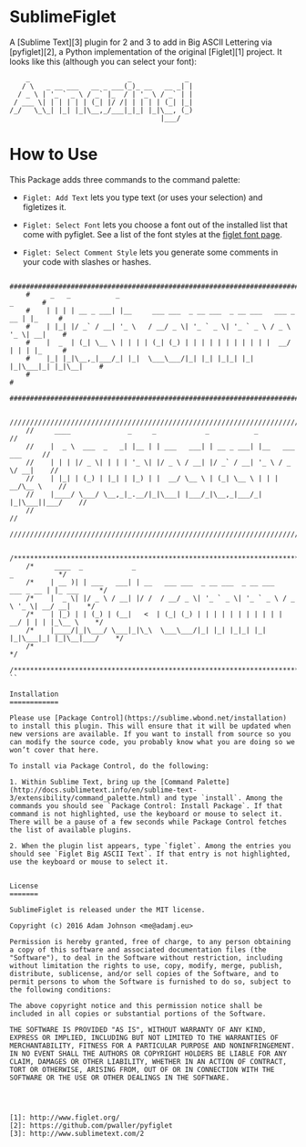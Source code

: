 SublimeFiglet
=============

A [Sublime Text][3] plugin for 2 and 3 to add in Big ASCII Lettering via
[pyfiglet][2], a Python implementation of the original [Figlet][1] project. It
looks like this (although you can select your font):

        _                        _             _
       / \   _ __ ___   __ _ ___(_)_ __   __ _| |
      / _ \ | '_ ` _ \ / _` |_  / | '_ \ / _` | |
     / ___ \| | | | | | (_| |/ /| | | | | (_| |_|
    /_/   \_\_| |_| |_|\__,_/___|_|_| |_|\__, (_)
                                         |___/


How to Use
==========

This Package adds three commands to the command palette:

* `Figlet: Add Text` lets you type text (or uses your selection) and figletizes
  it.

* `Figlet: Select Font` lets you choose a font out of the installed list that
  come with pyfiglet. See a list of the font styles at the [figlet font
  page](http://www.figlet.org/examples.html).

* `Figlet: Select Comment Style` lets you generate some comments in your code
  with slashes or hashes.

```
    ################################################################################
    #     _   _           _                                                _       #
    #    | | | | __ _ ___| |__     ___ ___  _ __ ___  _ __ ___   ___ _ __ | |_     #
    #    | |_| |/ _` / __| '_ \   / __/ _ \| '_ ` _ \| '_ ` _ \ / _ \ '_ \| __|    #
    #    |  _  | (_| \__ \ | | | | (_| (_) | | | | | | | | | | |  __/ | | | |_     #
    #    |_| |_|\__,_|___/_| |_|  \___\___/|_| |_| |_|_| |_| |_|\___|_| |_|\__|    #
    #                                                                              #
    ################################################################################

    //////////////////////////////////////////////////////////////////////////////
    //     ____              _     _            _           _                   //
    //    |  _ \  ___  _   _| |__ | | ___   ___| | __ _ ___| |__   ___  ___     //
    //    | | | |/ _ \| | | | '_ \| |/ _ \ / __| |/ _` / __| '_ \ / _ \/ __|    //
    //    | |_| | (_) | |_| | |_) | |  __/ \__ \ | (_| \__ \ | | |  __/\__ \    //
    //    |____/ \___/ \__,_|_.__/|_|\___| |___/_|\__,_|___/_| |_|\___||___/    //
    //                                                                          //
    //////////////////////////////////////////////////////////////////////////////

    /**************************************************************************************/
    /*     ____  _            _                                               _           */
    /*    | __ )| | ___   ___| | __   ___ ___  _ __ ___  _ __ ___   ___ _ __ | |_ ___     */
    /*    |  _ \| |/ _ \ / __| |/ /  / __/ _ \| '_ ` _ \| '_ ` _ \ / _ \ '_ \| __/ __|    */
    /*    | |_) | | (_) | (__|   <  | (_| (_) | | | | | | | | | | |  __/ | | | |_\__ \    */
    /*    |____/|_|\___/ \___|_|\_\  \___\___/|_| |_| |_|_| |_| |_|\___|_| |_|\__|___/    */
    /*                                                                                    */
    /**************************************************************************************/
``

Installation
============

Please use [Package Control](https://sublime.wbond.net/installation) to install this plugin. This will ensure that it will be updated when new versions are available. If you want to install from source so you can modify the source code, you probably know what you are doing so we won’t cover that here.

To install via Package Control, do the following:

1. Within Sublime Text, bring up the [Command Palette](http://docs.sublimetext.info/en/sublime-text-3/extensibility/command_palette.html) and type `install`. Among the commands you should see `Package Control: Install Package`. If that command is not highlighted, use the keyboard or mouse to select it. There will be a pause of a few seconds while Package Control fetches the list of available plugins.

2. When the plugin list appears, type `figlet`. Among the entries you should see `Figlet Big ASCII Text`. If that entry is not highlighted, use the keyboard or mouse to select it.


License
=======

SublimeFiglet is released under the MIT license.

Copyright (c) 2016 Adam Johnson <me@adamj.eu>

Permission is hereby granted, free of charge, to any person obtaining a copy of this software and associated documentation files (the "Software"), to deal in the Software without restriction, including without limitation the rights to use, copy, modify, merge, publish, distribute, sublicense, and/or sell copies of the Software, and to permit persons to whom the Software is furnished to do so, subject to the following conditions:

The above copyright notice and this permission notice shall be included in all copies or substantial portions of the Software.

THE SOFTWARE IS PROVIDED "AS IS", WITHOUT WARRANTY OF ANY KIND, EXPRESS OR IMPLIED, INCLUDING BUT NOT LIMITED TO THE WARRANTIES OF MERCHANTABILITY, FITNESS FOR A PARTICULAR PURPOSE AND NONINFRINGEMENT. IN NO EVENT SHALL THE AUTHORS OR COPYRIGHT HOLDERS BE LIABLE FOR ANY CLAIM, DAMAGES OR OTHER LIABILITY, WHETHER IN AN ACTION OF CONTRACT, TORT OR OTHERWISE, ARISING FROM, OUT OF OR IN CONNECTION WITH THE SOFTWARE OR THE USE OR OTHER DEALINGS IN THE SOFTWARE.




[1]: http://www.figlet.org/
[2]: https://github.com/pwaller/pyfiglet
[3]: http://www.sublimetext.com/2
